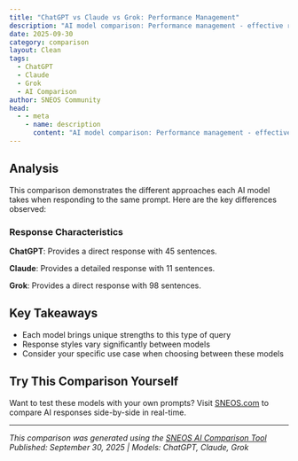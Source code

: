 ```yaml
---
title: "ChatGPT vs Claude vs Grok: Performance Management"
description: "AI model comparison: Performance management - effective reviews and feedback..."
date: 2025-09-30
category: comparison
layout: Clean
tags:
  - ChatGPT
  - Claude
  - Grok
  - AI Comparison
author: SNEOS Community
head:
  - - meta
    - name: description
      content: "AI model comparison: Performance management - effective reviews and feedback..."
---
```


<ChatComparison
  title="ChatGPT vs Claude vs Grok: Performance Management"
  prompt="Performance management - effective reviews and feedback"
  :responses='{
    "ChatGPT": "Certainly! Here\u2019s an overview of **Performance Management** with a focus on **Effective Reviews and Feedback**:\n\n---\n\n### Performance Management Overview\nPerformance management is a continuous process aimed at improving employee performance, aligning individual goals with organizational objectives, and fostering professional development. It includes setting expectations, monitoring progress, providing feedback, and conducting performance appraisals or reviews.\n\n---\n\n### Effective Performance Reviews\n\n**Purpose:**\n- Evaluate employee performance against goals and competencies.\n- Identify strengths and areas for improvement.\n- Set new objectives and development plans.\n- Reinforce accountability and motivation.\n\n**Best Practices:**\n\n1. **Preparation:**\n   - Gather data from multiple sources (self-assessment, peers, managers).\n   - Review past goals, outcomes, and feedback provided.\n   - Prepare specific examples of accomplishments and areas needing improvement.\n\n2. **Create a Positive Environment:**\n   - Schedule enough time for a meaningful conversation.\n   - Choose a private, distraction-free setting.\n   - Start with a positive tone to build rapport.\n\n3. **Use a Structured Approach:**\n   - Follow a clear agenda: review past performance, discuss challenges, set future goals.\n   - Be objective and fact-based.\n   - Encourage two-way communication\u2014listen actively.\n\n4. **Focus on Outcomes and Behaviors:**\n   - Discuss results along with behaviors and competencies.\n   - Link performance to organizational goals and values.\n\n5. **Goal Setting:**\n   - Use SMART (Specific, Measurable, Achievable, Relevant, Time-bound) criteria.\n   - Align individual objectives with team and company strategy.\n\n6. **Document the Review:**\n   - Record key points, agreements, and action plans.\n   - Share with the employee and store securely for future reference.\n\n---\n\n### Effective Feedback\n\n**Principles of Effective Feedback:**\n\n- **Timely:** Provide feedback as close to the event as possible.\n- **Specific:** Focus on specific behaviors and outcomes rather than generalizations.\n- **Balanced:** Include positive feedback along with constructive criticism.\n- **Actionable:** Offer suggestions or guidance on how to improve.\n- **Respectful:** Be considerate, avoid personal attacks or blame.\n\n**Types of Feedback:**\n\n- **Positive Feedback:** Reinforces desired behaviors and motivates continuation.\n- **Constructive Feedback:** Addresses performance gaps with a focus on improvement.\n- **Feedforward:** Suggests future-oriented advice rather than dwelling on the past.\n\n**Techniques:**\n\n- **The SBI Model (Situation-Behavior-Impact):** Describe the situation, the observed behavior, and its impact.\n- **Sandwich Technique:** Start with positive feedback, provide constructive feedback, then end positively.\n- **Ask for Self-Assessment:** Invites self-reflection and engagement.\n\n---\n\n### Summary Tips for Managers\n\n- Be consistent and fair in evaluations.\n- Foster a culture of open communication.\n- Train managers on delivering effective feedback.\n- Use performance reviews as a development tool, not just appraisal.\n- Follow up regularly, don\u2019t limit feedback to annual reviews.\n\n---\n\nIf you want, I can also provide sample scripts or templates for conducting reviews or delivering feedback\u2014just let me know!",
    "Claude": "# Performance Management: Effective Reviews and Feedback\n\n## Core Principles of Effective Performance Management\n\n### 1. **Make it Continuous, Not Annual**\n- Replace yearly reviews with regular check-ins (monthly or quarterly)\n- Provide real-time feedback on projects and behaviors\n- Address issues promptly rather than waiting for formal review periods\n- Celebrate wins as they happen\n\n### 2. **Focus on Future Development**\n- Emphasize growth opportunities over past mistakes\n- Set clear, actionable goals for the coming period\n- Identify skill gaps and create development plans\n- Align individual goals with organizational objectives\n\n## Conducting Effective Performance Reviews\n\n### **Preparation Phase**\n- **For Managers:**\n  - Review employee\u0027s goals, achievements, and challenges\n  - Gather 360-degree feedback from peers and stakeholders\n  - Prepare specific examples and data points\n  - Plan development opportunities and resources\n\n- **For Employees:**\n  - Self-assess performance against established goals\n  - Document accomplishments and challenges faced\n  - Prepare questions about career development\n  - Think about desired support and resources\n\n### **During the Review**\n- Start with employee self-assessment\n- Use the \u0022SBI\u0022 model: Situation, Behavior, Impact\n- Balance recognition with constructive feedback\n- Set SMART goals for the next period\n- End with clear next steps and commitments\n\n## Delivering Effective Feedback\n\n### **The GROW Model**\n- **Goal:** What are we trying to achieve?\n- **Reality:** What\u0027s the current situation?\n- **Options:** What could we do differently?\n- **Way Forward:** What will we do next?\n\n### **Best Practices for Feedback Delivery**\n- Be specific and timely\n- Focus on behaviors, not personality\n- Use \u0022I\u0022 statements to avoid defensiveness\n- Ask open-ended questions to encourage dialogue\n- Listen actively and acknowledge their perspective\n\n## Common Pitfalls to Avoid\n\n- **Recency bias:** Only remembering recent events\n- **Halo/horn effect:** Letting one trait overshadow everything\n- **Comparison trap:** Comparing employees to each other rather than standards\n- **Surprise feedback:** Bringing up issues for the first time during reviews\n- **One-way conversations:** Talking at rather than with the employee\n\n## Creating Action Plans\n\n### **Development Planning Components**\n1. **Skill Development Goals**\n   - Technical competencies to build\n   - Leadership or soft skills to enhance\n   - Timeline and milestones\n\n2. **Career Pathing**\n   - Short-term role objectives\n   - Long-term career aspirations\n   - Required experiences and qualifications\n\n3. **Support Systems**\n   - Mentoring relationships\n   - Training programs and resources\n   - Stretch assignments and projects\n\n## Technology and Tools\n\n- **Performance Management Systems:** Streamline tracking and documentation\n- **360-Degree Feedback Tools:** Gather comprehensive input\n- **Goal-Setting Platforms:** Monitor progress on objectives\n- **Analytics Dashboards:** Track team and individual performance trends\n\n## Measuring Success\n\n### **Key Performance Indicators**\n- Employee engagement scores\n- Retention rates\n- Goal achievement percentages\n- Time to promotion/development\n- Quality of feedback (employee surveys)\n\nPerformance management works best when it\u0027s viewed as an ongoing partnership between manager and employee, focused on growth, development, and mutual success rather than just evaluation and judgment.\n\nWould you like me to elaborate on any specific aspect, such as handling difficult conversations or implementing performance improvement plans?",
    "Grok": "Performance management is a critical aspect of organizational success, and effective performance reviews and feedback play a central role in fostering employee growth, engagement, and productivity. When done well, reviews and feedback help align individual goals with organizational objectives, identify areas for improvement, and recognize achievements. Below are key strategies and best practices for conducting effective performance reviews and providing meaningful feedback.\n\n---\n\n### **1. What is Performance Management?**\nPerformance management is a continuous process of setting goals, monitoring progress, providing feedback, and evaluating performance to ensure that employees contribute to organizational objectives. It includes:\n- **Goal Setting:** Defining clear, measurable, and achievable goals.\n- **Ongoing Feedback:** Providing regular input on performance.\n- **Performance Reviews:** Formal evaluations to assess progress and outcomes.\n- **Development Planning:** Identifying training, coaching, or skill-building opportunities.\n\nEffective performance reviews and feedback are integral to this process, as they create a structured way to communicate expectations, address challenges, and celebrate successes.\n\n---\n\n### **2. Key Elements of Effective Performance Reviews**\nPerformance reviews should be fair, transparent, and constructive. Here are some essential components to make them impactful:\n\n#### **a. Preparation**\n- **For Managers:**\n  - Review the employee\u2019s job description, goals, and past performance data.\n  - Gather specific examples of achievements and areas for improvement.\n  - Reflect on the employee\u2019s progress since the last review.\n- **For Employees:**\n  - Encourage self-assessment to reflect on their performance, challenges, and accomplishments.\n  - Prepare questions or topics they want to discuss, such as career growth or resources needed.\n\n#### **b. Clear Objectives and Metrics**\n- Tie the review to previously agreed-upon goals or key performance indicators (KPIs).\n- Use SMART (Specific, Measurable, Achievable, Relevant, Time-bound) criteria to evaluate performance.\n- Avoid vague or subjective feedback; focus on observable behaviors and outcomes.\n\n#### **c. Two-Way Communication**\n- Create a dialogue rather than a one-sided critique. Ask open-ended questions like:\n  - \u201CHow do you think you\u2019ve performed on this project?\u201D\n  - \u201CWhat support do you need to achieve your goals?\u201D\n- Listen actively to the employee\u2019s perspective and concerns.\n\n#### **d. Focus on Strengths and Development**\n- Start with positive feedback to acknowledge achievements and build confidence.\n- Discuss areas for improvement constructively, framing them as opportunities for growth rather than failures.\n- Avoid personal criticism; focus on specific behaviors or outcomes.\n\n#### **e. Actionable Outcomes**\n- Set new goals or adjust existing ones based on the review.\n- Agree on a development plan, including training, mentoring, or other resources.\n- Document key points and follow up regularly to track progress.\n\n#### **f. Regular Reviews**\n- Conduct reviews at consistent intervals (e.g., quarterly or biannually) rather than only annually, to keep performance aligned with goals.\n- Incorporate informal check-ins to address issues in real-time.\n\n---\n\n### **3. Best Practices for Giving Effective Feedback**\nFeedback is a cornerstone of performance management and should be timely, specific, and actionable. Here\u2019s how to ensure it\u2019s effective:\n\n#### **a. Be Timely**\n- Provide feedback as close to the event or behavior as possible. Delayed feedback can lose its relevance and impact.\n\n#### **b. Be Specific**\n- Use concrete examples to illustrate your points. For example:\n  - Instead of saying \u201CYou\u2019re not a team player,\u201D say, \u201CDuring the last project, I noticed you didn\u2019t attend the team brainstorming session, which impacted collaboration.\u201D\n- Avoid general statements like \u201Cgood job\u201D without explaining what was done well.\n\n#### **c. Balance Positive and Constructive Feedback**\n- Use the \u201Csandwich method\u201D if appropriate: start with positive feedback, address areas for improvement, and end on a positive note.\n- Ensure the feedback is balanced over time, so employees don\u2019t feel overwhelmed by criticism or undervalued for their efforts.\n\n#### **d. Focus on Behavior, Not Personality**\n- Comment on specific actions or results, not personal traits. For example:\n  - Instead of \u201CYou\u2019re lazy,\u201D say, \u201CI\u2019ve noticed that some deadlines were missed, and I\u2019d like to understand how we can improve time management.\u201D\n\n#### **e. Encourage Self-Reflection**\n- Ask employees how they think they performed or what they could do differently. This fosters ownership of their development.\n\n#### **f. Provide Solutions or Support**\n- Don\u2019t just point out problems; offer guidance on how to improve. For example:\n  - \u201CTo help with meeting deadlines, let\u2019s try using a project management tool and have weekly check-ins.\u201D\n\n#### **g. Use a Collaborative Approach**\n- Frame feedback as a partnership. Use phrases like, \u201CLet\u2019s work together to improve this,\u201D to show support.\n\n#### **h. Follow the SBI Model**\n- **Situation:** Describe the context or event.\n- **Behavior:** Highlight the specific action or behavior observed.\n- **Impact:** Explain the effect of the behavior on the team, project, or organization.\n  - Example: \u201CDuring last week\u2019s meeting (Situation), you interrupted several team members while they were speaking (Behavior), which made it difficult for everyone to share their ideas (Impact).\u201D\n\n---\n\n### **4. Common Challenges in Performance Reviews and Feedback (and How to Address Them)**\n- **Bias or Subjectivity:** Train managers to focus on data and observable behaviors. Use 360-degree feedback (input from peers, subordinates, etc.) for a balanced perspective.\n- **Lack of Clarity:** Ensure goals and expectations are well-defined from the outset. Use tools like performance rubrics or scorecards for consistency.\n- **Employee Defensiveness:** Create a safe, non-judgmental environment. Emphasize that feedback is meant to help, not criticize.\n- **Time Constraints:** Schedule reviews in advance and allocate enough time for meaningful discussion. Avoid rushing through the process.\n- **Inconsistent Feedback:** Provide ongoing feedback rather than saving it all for the formal review. Use regular one-on-ones to address issues early.\n\n---\n\n### **5. Tools and Technology for Performance Management**\nLeverage technology to streamline and enhance the performance management process:\n- **Performance Management Software:** Tools like BambooHR, Workday, or 15Five help track goals, document feedback, and schedule reviews.\n- **Feedback Platforms:** Apps like Lattice or Culture Amp facilitate continuous feedback and employee engagement surveys.\n- **Goal-Tracking Tools:** Use platforms like Asana or Trello to monitor progress on individual and team objectives.\n\n---\n\n### **6. Benefits of Effective Performance Reviews and Feedback**\n- **Improved Performance:** Clear expectations and constructive feedback help employees grow and excel.\n- **Increased Engagement:** Employees feel valued and supported when feedback is fair and regular.\n- **Better Alignment:** Reviews ensure individual efforts align with organizational goals.\n- **Retention and Morale:** Recognition of achievements boosts motivation and reduces turnover.\n- **Development Opportunities:** Identifying skill gaps helps create tailored training plans.\n\n---\n\n### **7. Conclusion**\nEffective performance reviews and feedback are not just administrative tasks; they are opportunities to build trust, foster growth, and drive organizational success. By focusing on preparation, clear communication, actionable outcomes, and a supportive approach, managers can create a performance management process that empowers employees and strengthens the workplace culture. Regular, constructive feedback\u2014delivered with empathy and specificity\u2014ensures that performance reviews are a catalyst for improvement rather than a source of stress.\n\nWould you like specific templates for performance review forms or feedback scripts to use in different scenarios? Let me know!"
  }'
  published-date="22:46"
/>

## Analysis

This comparison demonstrates the different approaches each AI model takes when responding to the same prompt. Here are the key differences observed:

### Response Characteristics

**ChatGPT**: Provides a direct response with 45 sentences. 

**Claude**: Provides a detailed response with 11 sentences. 

**Grok**: Provides a direct response with 98 sentences. 

## Key Takeaways

- Each model brings unique strengths to this type of query
- Response styles vary significantly between models
- Consider your specific use case when choosing between these models

## Try This Comparison Yourself

Want to test these models with your own prompts? Visit [SNEOS.com](https://sneos.com) to compare AI responses side-by-side in real-time.

---

*This comparison was generated using the [SNEOS AI Comparison Tool](https://sneos.com)*
*Published: September 30, 2025 | Models: ChatGPT, Claude, Grok*
